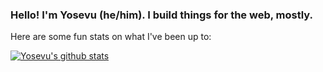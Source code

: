 ### Hello! I'm Yosevu (he/him). I build things for the web, mostly.

Here are some fun stats on what I've been up to:

[![Yosevu's github stats](https://github-readme-stats.vercel.app/api?username=yosevu&count_private=true&show_icons=true)](https://github.com/anuraghazra/github-readme-stats)

<!--
**yosevu/yosevu** is a ✨ _special_ ✨ repository because its `README.md` (this file) appears on your GitHub profile.

Here are some ideas to get you started:

- 🔭 I’m currently working on ...
- 🌱 I’m currently learning ...
- 👯 I’m looking to collaborate on ...
- 🤔 I’m looking for help with ...
- 💬 Ask me about ...
- 📫 How to reach me: ...
- 😄 Pronouns: ...
- ⚡ Fun fact: ...
-->
